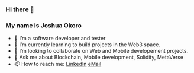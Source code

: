 ### Hi there 👋
### My name is Joshua Okoro 

<!--
**josidbobo/josidbobo** is a ✨ _special_ ✨ repository because its `README.md` (this file) appears on your GitHub profile.

Here are some ideas to get you started:
-->

- 🔭 I’m a software developer and tester
- 🌱 I’m currently learning to build projects in the Web3 space.
- 👯 I’m looking to collaborate on Web and Mobile developement projects.
- 💬 Ask me about Blockchain, Mobile development, Solidity, MetaVerse
- 📫 How to reach me: [LinkedIn](https://in.com/in/joshua-okoro-4b2992172/) 
                      [eMail](https://accounts.google.com/ServiceLogin?service=mail&passive=true&Email=chinyereoginyi@gmail.com&continue=https://mail.google.com/mail/u/josidbobo@gmail.com/?view=cm%26fs=1%26to=josidbobo@gmail.com%26su=SUBJECT%26body=BODY%26b)
